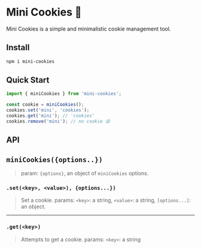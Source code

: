 # Mini Cookies 🍪

Mini Cookies is a simple and minimalistic cookie management tool.

## Install

```bash
npm i mini-cookies
```

## Quick Start

```typescript
import { miniCookies } from 'mini-cookies';

const cookie = miniCookies();
cookies.set('mini', 'cookies');
cookies.get('mini'); // 'cookies'
cookies.remove('mini'); // no cookie 😫

```

## API

## `miniCookies({options..})`

> param: `{options}`, an object of `miniCookies` options.

### `.set(<key>, <value>), {options...})`

> Set a cookie. params: `<key>`: a string, `<value>`: a string, `[options...]`: an object.

---
### `.get(<key>)`

> Attempts to get a cookie. params: `<key>`: a string
